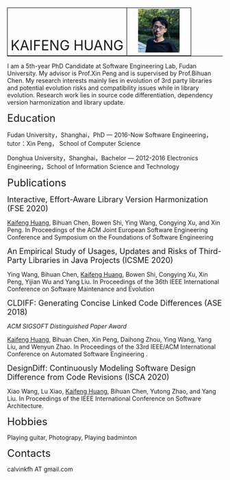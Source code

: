 <table border rules=cols style="border-color:#000000" frame=below>
  <tbody style="border-color:#000000">
  <tr border="0" style="border-color:#000000">
  	<td width="65%" align="left" border="0" style="border-color:#000000;vertical-align:bottom"><font size="6" > KAIFENG HUANG </font></td>
    <td width="35%" border="0" style="border-color:#101010" ><center><img src="IMG_3836.JPEG" alt="profile" style="zoom:10%;" style="float: right;" style="border-color:#000000"/></td>
  </tr>
    </tbody>
</table>



I am a 5th-year PhD Candidate at Software Engineering Lab, Fudan University. My advisor is Prof.Xin Peng and is supervised by Prof.Bihuan Chen. My research interests mainly lies in evolution of 3rd party libraries and potential evolution risks and compatibility issues while in library evolution. Research work lies in source code differentiation, dependency version harmonization and library update. 



<font size="5" align="left"> Education </font>

Fudan University，Shanghai，PhD — 2016-Now Software Engineering，tutor：Xin Peng， School of Computer Science

Donghua University，Shanghai，Bachelor — 2012-2016 Electronics Engineering，School of Information Science and Technology



<font size="5" align="left"> Publications </font>



<font size="4" align="left"> Interactive, Effort-Aware Library Version Harmonization (FSE 2020) </font>

<u>Kaifeng Huang</u>, Bihuan Chen, Bowen Shi, Ying Wang, Congying Xu, and Xin Peng. In Proceedings of the ACM Joint European Software Engineering Conference and Symposium on the Foundations of Software Engineering



<font size="4" align="left"> An Empirical Study of Usages, Updates and Risks of Third-Party Libraries in Java Projects (ICSME 2020) </font>

Ying Wang, Bihuan Chen, <u>Kaifeng Huang</u>, Bowen Shi, Congying Xu, Xin Peng, Yijian Wu and Yang Liu. In Proceedings of the 36th IEEE International Conference on Software Maintenance and Evolution



<font size="4" align="left">CLDIFF: Generating Concise Linked Code Differences (ASE 2018)</font>

*ACM SIGSOFT Distinguished Paper Award*

<u>Kaifeng Huang</u>, Bihuan Chen, Xin Peng, Daihong Zhou, Ying Wang, Yang Liu, and Wenyun Zhao. In Proceedings of the 33rd IEEE/ACM International Conference on Automated Software Engineering .



<font size="4" align="left">DesignDiff: Continuously Modeling Software Design Difference from Code Revisions (ISCA 2020)</font>

Xiao Wang, Lu Xiao, <u>Kaifeng Huang</u>, Bihuan Chen, Yutong Zhao, and Yang Liu. In Proceedings of the IEEE International Conference on Software Architecture.



<font size="5" align="left"> Hobbies </font>

Playing guitar, Photograpy, Playing badminton



<font size="5" align="left"> Contacts </font>

calvinkfh AT gmail.com


